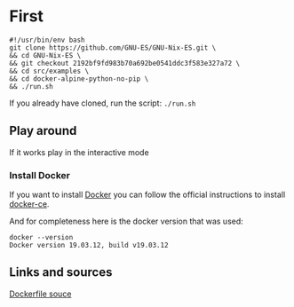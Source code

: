 # First

```
#!/usr/bin/env bash
git clone https://github.com/GNU-ES/GNU-Nix-ES.git \
&& cd GNU-Nix-ES \
&& git checkout 2192bf9fd983b70a692be0541ddc3f583e327a72 \
&& cd src/examples \
&& cd docker-alpine-python-no-pip \
&& ./run.sh
```

If you already have cloned, run the script:
`./run.sh`


## Play around

If it works play in the interactive mode


### Install Docker

If you want to install [Docker](https://www.docker.com/) you can follow the official instructions to install [docker-ce](https://docs.docker.com/engine/install/).

And for completeness here is the docker version that was used:
```
docker --version
Docker version 19.03.12, build v19.03.12
```

## Links and sources


[Dockerfile souce](https://github.com/docker-library/python/blob/1b78ff417e41b6448d98d6dd6890a1f95b0ce4be/3.8/alpine3.12/Dockerfile)
